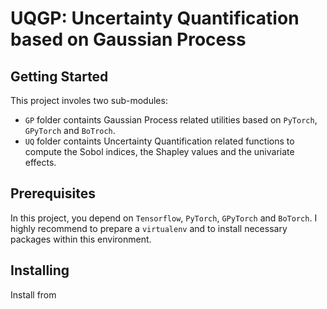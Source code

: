 # UQGP: Uncertainty Quantification based on Gaussian Process

## Getting Started
This project involes two sub-modules:

- `GP` folder containts Gaussian Process related utilities based on `PyTorch`,
`GPyTorch` and `BoTroch`.
- `UQ` folder containts Uncertainty Quantification related functions to compute
the Sobol indices, the Shapley values and the univariate effects.

## Prerequisites
In this project, you depend on `Tensorflow`, `PyTorch`, `GPyTorch` and `BoTorch`.
I highly recommend to prepare a `virtualenv` and to install necessary packages
within this environment.

## Installing
Install from

